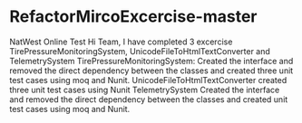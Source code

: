 # RefactorMircoExcercise-master
NatWest Online Test
Hi Team,
I have completed 3 excercise TirePressureMonitoringSystem, UnicodeFileToHtmlTextConverter and TelemetrySystem
TirePressureMonitoringSystem:
  Created the interface and removed the direct dependency between the classes and created three unit test cases using moq and Nunit.
UnicodeFileToHtmlTextConverter
  created three unit test cases using Nunit
TelemetrySystem
  Created the interface and removed the direct dependency between the classes and created unit test cases using moq and Nunit.
